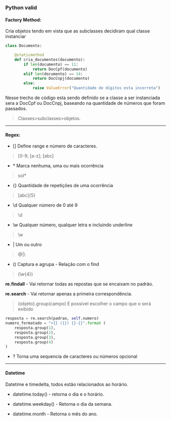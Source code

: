 ### Python valid

#### Factory Method:

Cria objetos tendo em vista que as subclasses decidiram qual classe instanciar 

```python
class Documento:

    @staticmethod
    def cria_documentos(documento):
        if len(documento) == 11:
            return DocCpf(documento)
        elif len(documento) == 14:
            return DocCnpj(documento)
        else:
            raise ValueError("Quantidade de dígitos esta incorreta")
```

Nesse trecho de código esta sendo definido se a classe a ser instanciada sera a DocCpf ou DocCnpj, baseando na quantidade de números que foram passados. 

> Classes>subclasses>objetos.

---

#### Regex:

- [] Define range e número de caracteres. 

> [0-9; [a-z]; [abc]

- \* Marca nenhuma, uma ou mais ocorrência

> sol*

- {} Quantidade de repetições de uma ocorrência

> [abc]{5}

- \d Qualquer número de 0 até 9

> \d

- \w Qualquer número, qualquer letra e incluindo underline

> \w

- | Um ou outro

> @|\

- () Captura e agrupa - Relação com o find

> (\w{4})

**re.findall** - Vai retornar todas as repostas que se encaixam no padrão.

**re.search** - Vai retornar apenas a primeira correspondência.

> {objeto}.group(campo) E possível escolher o campo que o será exibido

```python
resposta = re.search(padrao, self.numero)
numero_formatado = "+{} ({}) {}-{}".format (
    resposta.group(1),
    resposta.group(2),
    resposta.group(3),
    resposta.group(4)
)
```

- ? Torna uma sequencia de caracteres ou números opcional

---

#### Datetime

Datetime e timedelta, todos estão relacionados ao horário.

- datetime.today() - retorna o dia e o horário. 

- datetime.weekday() - Retorna o dia da semana.

- datetime.month - Retorna o mês do ano.
